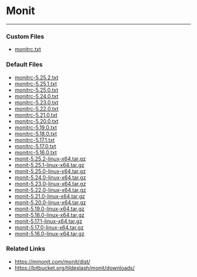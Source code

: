 # Monit

---

### Custom Files

* <a href="monitrc.txt">monitrc.txt</a>

### Default Files

* <a href="monitrc-5.25.2.txt">monitrc-5.25.2.txt</a>
* <a href="monitrc-5.25.1.txt">monitrc-5.25.1.txt</a>
* <a href="monitrc-5.25.0.txt">monitrc-5.25.0.txt</a>
* <a href="monitrc-5.24.0.txt">monitrc-5.24.0.txt</a>
* <a href="monitrc-5.23.0.txt">monitrc-5.23.0.txt</a>
* <a href="monitrc-5.22.0.txt">monitrc-5.22.0.txt</a>
* <a href="monitrc-5.21.0.txt">monitrc-5.21.0.txt</a>
* <a href="monitrc-5.20.0.txt">monitrc-5.20.0.txt</a>
* <a href="monitrc-5.19.0.txt">monitrc-5.19.0.txt</a>
* <a href="monitrc-5.18.0.txt">monitrc-5.18.0.txt</a>
* <a href="monitrc-5.17.1.txt">monitrc-5.17.1.txt</a>
* <a href="monitrc-5.17.0.txt">monitrc-5.17.0.txt</a>
* <a href="monitrc-5.16.0.txt">monitrc-5.16.0.txt</a>
* <a href="monit-5.25.2-linux-x64.tar.gz">monit-5.25.2-linux-x64.tar.gz</a>
* <a href="monit-5.25.1-linux-x64.tar.gz">monit-5.25.1-linux-x64.tar.gz</a>
* <a href="monit-5.25.0-linux-x64.tar.gz">monit-5.25.0-linux-x64.tar.gz</a>
* <a href="monit-5.24.0-linux-x64.tar.gz">monit-5.24.0-linux-x64.tar.gz</a>
* <a href="monit-5.23.0-linux-x64.tar.gz">monit-5.23.0-linux-x64.tar.gz</a>
* <a href="monit-5.22.0-linux-x64.tar.gz">monit-5.22.0-linux-x64.tar.gz</a>
* <a href="monit-5.21.0-linux-x64.tar.gz">monit-5.21.0-linux-x64.tar.gz</a>
* <a href="monit-5.20.0-linux-x64.tar.gz">monit-5.20.0-linux-x64.tar.gz</a>
* <a href="monit-5.19.0-linux-x64.tar.gz">monit-5.19.0-linux-x64.tar.gz</a>
* <a href="monit-5.18.0-linux-x64.tar.gz">monit-5.18.0-linux-x64.tar.gz</a>
* <a href="monit-5.17.1-linux-x64.tar.gz">monit-5.17.1-linux-x64.tar.gz</a>
* <a href="monit-5.17.0-linux-x64.tar.gz">monit-5.17.0-linux-x64.tar.gz</a>
* <a href="monit-5.16.0-linux-x64.tar.gz">monit-5.16.0-linux-x64.tar.gz</a>

### Related Links

* <a href="https://mmonit.com/monit/dist/">https://mmonit.com/monit/dist/</a>
* <a href="https://bitbucket.org/tildeslash/monit/downloads/">https://bitbucket.org/tildeslash/monit/downloads/</a>
